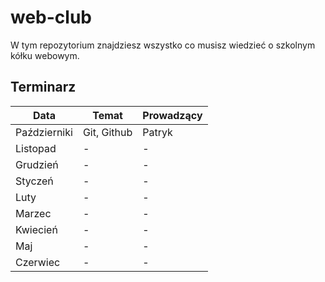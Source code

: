 # web-club
W tym repozytorium znajdziesz wszystko co musisz wiedzieć o szkolnym kółku webowym.

## Terminarz
| Data | Temat | Prowadzący |
| --- | --- | --- |
| Październiki | Git, Github | Patryk |
| Listopad | - | - |
| Grudzień | - | - |
| Styczeń | - | - |
| Luty | - | - |
| Marzec | - | - |
| Kwiecień | - | - |
| Maj | - | - |
| Czerwiec | - | - |
